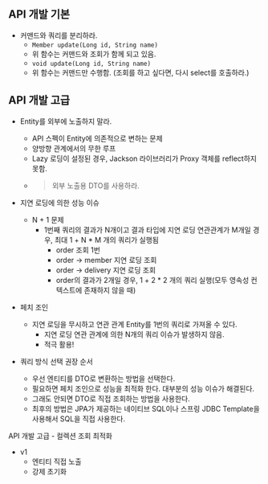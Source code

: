 API 개발 기본
--------------

- 커맨드와 쿼리를 분리하라. 
  - ``Member update(Long id, String name)``
  - 위 함수는 커맨드와 조회가 함께 되고 있음.
  - ``void update(Long id, String name)``
  - 위 함수는 커맨드만 수행함. (조회를 하고 싶다면, 다시 select를 호출하라.)

API 개발 고급
--------------
- Entity를 외부에 노출하지 말라.
  - API 스펙이 Entity에 의존적으로 변하는 문제
  - 양방향 관계에서의 무한 루프
  - Lazy 로딩이 설정된 경우, Jackson 라이브러리가 Proxy 객체를 reflect하지 못함.
  - > 외부 노출용 DTO를 사용하라.

- 지연 로딩에 의한 성능 이슈
  - N + 1 문제
    - 1번째 쿼리의 결과가 N개이고 결과 타입에 지연 로딩 연관관계가 M개일 경우, 최대 1 + N * M 개의 쿼리가 실행됨
      - order 조회 1번
      - order -> member 지연 로딩 조회 
      - order -> delivery 지연 로딩 조회
      - order의 결과가 2개일 경우, 1 + 2 * 2 개의 쿼리 실행(모두 영속성 컨텍스트에 존재하지 않을 때)

- 페치 조인
  - 지연 로딩을 무시하고 연관 관계 Entity를 1번의 쿼리로 가져올 수 있다. 
    - 지연 로딩 연관 관계에 의한 N개의 쿼리 이슈가 발생하지 않음.
    - 적극 활용!

- 쿼리 방식 선택 권장 순서
  - 우선 엔티티를 DTO로 변환하는 방법을 선택한다. 
  - 필요하면 페치 조인으로 성능을 최적화 한다. 대부분의 성능 이슈가 해결된다. 
  - 그래도 안되면 DTO로 직접 조회하는 방법을 사용한다. 
  - 최후의 방법은 JPA가 제공하는 네이티브 SQL이나 스프링 JDBC Template을 사용해서 SQL을 직접 사용한다.

API 개발 고급 - 컬렉션 조회 최적화
  - v1
    - 엔티티 직접 노출
    - 강제 초기화